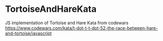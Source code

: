 # TortoiseAndHareKata
JS implementation of Tortoise and Hare Kata from codewars  
https://www.codewars.com/kata/t-dot-t-t-dot-52-the-race-between-hare-and-tortoise/javascript 
